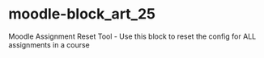 moodle-block_art_25
===================

Moodle Assignment Reset Tool - Use this block to reset the config for ALL assignments in a course
